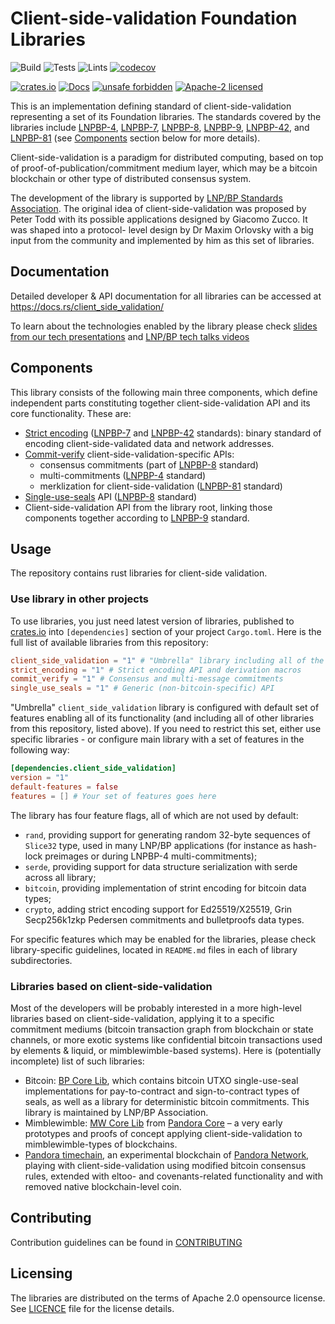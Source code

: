 # Client-side-validation Foundation Libraries

![Build](https://github.com/LNP-BP/client_side_validation/workflows/Build/badge.svg)
![Tests](https://github.com/LNP-BP/client_side_validation/workflows/Tests/badge.svg)
![Lints](https://github.com/LNP-BP/client_side_validation/workflows/Lints/badge.svg)
[![codecov](https://codecov.io/gh/LNP-BP/client_side_validation/branch/master/graph/badge.svg)](https://codecov.io/gh/LNP-BP/client_side_validation)

[![crates.io](https://meritbadge.herokuapp.com/client_side_validation)](https://crates.io/crates/client_side_validation)
[![Docs](https://docs.rs/client_side_validation/badge.svg)](https://docs.rs/client_side_validation)
[![unsafe forbidden](https://img.shields.io/badge/unsafe-forbidden-success.svg)](https://github.com/rust-secure-code/safety-dance/)
[![Apache-2 licensed](https://img.shields.io/crates/l/client_side_validation)](./LICENSE)

This is an implementation defining standard of client-side-validation 
representing a set of its Foundation libraries. The standards covered by the
libraries include [LNPBP-4], [LNPBP-7], [LNPBP-8], [LNPBP-9], [LNPBP-42], and 
[LNPBP-81] (see [Components](#components) section below for more details).

Client-side-validation is a paradigm for distributed computing, based on top of
proof-of-publication/commitment medium layer, which may be a bitcoin blockchain
or other type of distributed consensus system.

The development of the library is supported by [LNP/BP Standards Association](https://lnp-bp.org).
The original idea of client-side-validation was proposed by Peter Todd with its 
possible applications designed by Giacomo Zucco. It was shaped into a protocol-
level design by Dr Maxim Orlovsky with a big input from the community and
implemented by him as this set of libraries.


## Documentation

Detailed developer & API documentation for all libraries can be accessed
at <https://docs.rs/client_side_validation/>

To learn about the technologies enabled by the library please check
[slides from our tech presentations](https://github.com/LNP-BP/FAQ/blob/master/Presentation%20slides/)
and [LNP/BP tech talks videos](https://www.youtube.com/channel/UCK_Q3xcQ-H3ERwArGaMKsxg)


## Components

This library consists of the following main three components, which define
independent parts constituting together client-side-validation API and its core
functionality. These are:
- [Strict encoding](strict_encoding/README.md) ([LNPBP-7] and [LNPBP-42] 
  standards): binary standard of encoding client-side-validated data and network 
  addresses.
- [Commit-verify](commit_verify/README.md) client-side-validation-specific APIs:
  * consensus commitments (part of [LNPBP-8] standard)
  * multi-commitments ([LNPBP-4] standard)
  * merklization for client-side-validation ([LNPBP-81] standard)
- [Single-use-seals](single_use_seals/README.md) API ([LNPBP-8] standard)
- Client-side-validation API from the library root, linking those components 
  together according to [LNPBP-9] standard.


## Usage

The repository contains rust libraries for client-side validation.

### Use library in other projects

To use libraries, you just need latest version of libraries, published to 
[crates.io](https://crates.io) into `[dependencies]` section of your project 
`Cargo.toml`. Here is the full list of available libraries from this repository:

```toml
client_side_validation = "1" # "Umbrella" library including all of the tree libraries below
strict_encoding = "1" # Strict encoding API and derivation macros
commit_verify = "1" # Consensus and multi-message commitments
single_use_seals = "1" # Generic (non-bitcoin-specific) API
```

"Umbrella" `client_side_validation` library is configured with default set of
features enabling all of its functionality (and including all of other libraries 
from this repository, listed above). If you need to restrict this set, either
use specific libraries - or configure main library with a set of features in
the following way:
```toml
[dependencies.client_side_validation]
version = "1"
default-features = false
features = [] # Your set of features goes here
```

The library has four feature flags, all of which are not used by default:
- `rand`, providing support for generating random 32-byte sequences of `Slice32`
  type, used in many LNP/BP applications (for instance as hash-lock preimages or
  during LNPBP-4 multi-commitments);
- `serde`, providing support for data structure serialization with serde across
  all library;
- `bitcoin`, providing implementation of strint encoding for bitcoin data types;
- `crypto`, adding strict encoding support for Ed25519/X25519, Grin Secp256k1zkp
  Pedersen commitments and bulletproofs data types.

For specific features which may be enabled for the libraries, please check
library-specific guidelines, located in `README.md` files in each of library
subdirectories.

### Libraries based on client-side-validation

Most of the developers will be probably interested in a more high-level 
libraries based on client-side-validation, applying it to a specific commitment
mediums (bitcoin transaction graph from blockchain or state channels, or more
exotic systems like confidential bitcoin transactions used by elements & liquid,
or mimblewimble-based systems). Here is (potentially incomplete) list of such
libraries:
- Bitcoin: [BP Core Lib](https://github.com/LNP-BP/bp-core), which contains 
  bitcoin UTXO single-use-seal implementations for pay-to-contract and 
  sign-to-contract types of seals, as well as a library for deterministic 
  bitcoin commitments. This library is maintained by LNP/BP Association.
- Mimblewimble: [MW Core Lib](https://github.com/pandoracore/mw-core) from 
  [Pandora Core](https://pandoracore.com) – a very early prototypes and proofs 
  of concept applying client-side-validation to mimblewimble-types of 
  blockchains.
- [Pandora timechain](https://github.com/pandora-network/timechain), an 
  experimental blockchain of [Pandora Network](https://pandora.network), 
  playing with client-side-validation using modified bitcoin consensus rules, 
  extended with eltoo- and covenants-related functionality and with removed 
  native blockchain-level coin.


## Contributing

Contribution guidelines can be found in [CONTRIBUTING](CONTRIBUTING.md)


## Licensing

The libraries are distributed on the terms of Apache 2.0 opensource license.
See [LICENCE](LICENSE) file for the license details.


[LNPBP-4]: https://github.com/LNP-BP/LNPBPs/blob/master/lnpbp-0004.md
[LNPBP-7]: https://github.com/LNP-BP/LNPBPs/blob/master/lnpbp-0007.md
[LNPBP-8]: https://github.com/LNP-BP/LNPBPs/blob/master/lnpbp-0008.md
[LNPBP-9]: https://github.com/LNP-BP/LNPBPs/blob/master/lnpbp-0009.md
[LNPBP-42]: https://github.com/LNP-BP/LNPBPs/blob/master/lnpbp-0042.md
[LNPBP-81]: https://github.com/LNP-BP/LNPBPs/blob/master/lnpbp-0081.md
